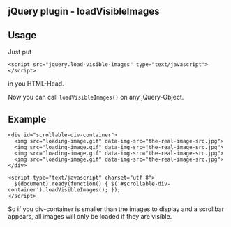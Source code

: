 jQuery plugin - loadVisibleImages
---------------------------------


Usage
-----

Just put
  
    <script src="jquery.load-visible-images" type="text/javascript"></script>

in you HTML-Head.

Now you can call `loadVisibleImages()` on any jQuery-Object.

Example
-------

    <div id="scrollable-div-container">
      <img src="loading-image.gif" data-img-src="the-real-image-src.jpg">
      <img src="loading-image.gif" data-img-src="the-real-image-src.jpg">
      <img src="loading-image.gif" data-img-src="the-real-image-src.jpg">
      <img src="loading-image.gif" data-img-src="the-real-image-src.jpg">
    </div>
    
    <script type="text/javascript" charset="utf-8">
      $(document).ready(function() { $('#scrollable-div-container').loadVisibleImages(); });
    </script>

So if you div-container is smaller than the images to display and a scrollbar appears, all images will only be loaded if they are visible.
